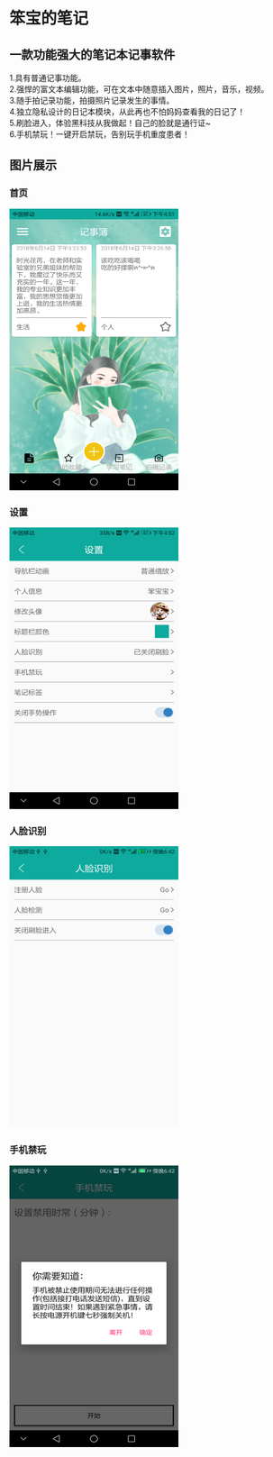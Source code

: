 # 笨宝的笔记
## 一款功能强大的笔记本记事软件
1.具有普通记事功能。<br>
2.强悍的富文本编辑功能，可在文本中随意插入图片，照片，音乐，视频。<br>
3.随手拍记录功能，拍摄照片记录发生的事情。<br>
4.独立隐私设计的日记本模块，从此再也不怕妈妈查看我的日记了！<br>
5.刷脸进入，体验黑科技从我做起！自己的脸就是通行证~<br>
6.手机禁玩！一键开启禁玩，告别玩手机重度患者！<br>
## 图片展示
### 首页
<img src="https://github.com/wang1995jiang/babysnote/blob/master/Screenshot_20180620-165154.png" width="300" height="500" alt="首页"/><br>
### 设置
<img src="https://github.com/wang1995jiang/babysnote/blob/master/Screenshot_20180620-165240.png" width="300" height="500" alt="设置"/><br>
### 人脸识别
<img src="https://github.com/wang1995jiang/babysnote/blob/master/Screenshot_20180623-184238.png" width="300" height="500" alt="设置"/><br>
### 手机禁玩
<img src="https://github.com/wang1995jiang/babysnote/blob/master/Screenshot_20180623-184245.png" width="300" height="500" alt="设置"/><br>
